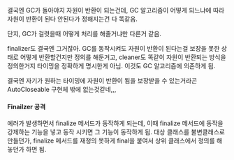 결국엔 GC가 돌아야지 자원이 반환이 되는건데, GC 알고리즘이 어떻게 되느냐에 따라 자원이 반환이 된다 안된다가 정해지는건 다 똑같음.

단지, GC가 걸렷을때 어떻게 처리를 해줄거냐만 다른거 같음. 

finalizer도 결국엔 그거잖아. GC를 동작시켜도 자원이 반환이 된다는걸 보장을 못한 상태로 어떻게 반환할건지만 정의를 해둔거고, cleaner도 똑같이 자원이 반환되는 방식을 정의한거지 타이밍을 정확하게 명시한게 아님. 이것도 GC 알고리즘에 의존하게 됨.

결국엔 자기가 원하는 타이밍에 자원이 반환이 됨을 보장받을 수 있는거라곤 AutoCloseable 구현체 밖에 없는것같네,,, 

#### Finailzer 공격
에러가 발생하면서 finalize 메서드가 동작하게 되는데, 이때 finalize 메서드에 동작을 강제하는 기능을 넣고 동작 시키면 그 기능이 동작하게 됨.
대상 클래스를 불변클래스로 만들던가, finalize 메서드를 재정의 못하게 final을 붙여서 상위 클래스에서 정의를 해놓던가 하면 됨.

